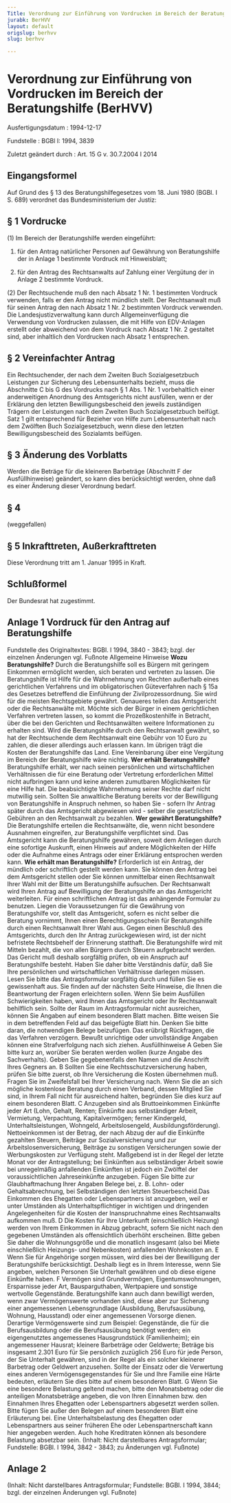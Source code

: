 ```yaml
---
Title: Verordnung zur Einführung von Vordrucken im Bereich der Beratungshilfe
jurabk: BerHVV
layout: default
origslug: berhvv
slug: berhvv

---
```


# Verordnung zur Einführung von Vordrucken im Bereich der Beratungshilfe (BerHVV)

Ausfertigungsdatum
:   1994-12-17

Fundstelle
:   BGBl I: 1994, 3839

Zuletzt geändert durch
:   Art. 15 G v. 30.7.2004 I 2014

## Eingangsformel

Auf Grund des § 13 des Beratungshilfegesetzes vom 18. Juni 1980 (BGBl.
I S. 689) verordnet das Bundesministerium der Justiz:

## § 1 Vordrucke

(1) Im Bereich der Beratungshilfe werden eingeführt:

1.  für den Antrag natürlicher Personen auf Gewährung von Beratungshilfe
    der in Anlage 1 bestimmte Vordruck mit Hinweisblatt;


2.  für den Antrag des Rechtsanwalts auf Zahlung einer Vergütung der in
    Anlage 2 bestimmte Vordruck.




(2) Der Rechtsuchende muß den nach Absatz 1 Nr. 1 bestimmten Vordruck
verwenden, falls er den Antrag nicht mündlich stellt. Der Rechtsanwalt
muß für seinen Antrag den nach Absatz 1 Nr. 2 bestimmten Vordruck
verwenden. Die Landesjustizverwaltung kann durch Allgemeinverfügung
die Verwendung von Vordrucken zulassen, die mit Hilfe von EDV-Anlagen
erstellt oder abweichend von dem Vordruck nach Absatz 1 Nr. 2
gestaltet sind, aber inhaltlich den Vordrucken nach Absatz 1
entsprechen.

## § 2 Vereinfachter Antrag

Ein Rechtsuchender, der nach dem Zweiten Buch Sozialgesetzbuch
Leistungen zur Sicherung des Lebensunterhalts bezieht, muss die
Abschnitte C bis G des Vordrucks nach § 1 Abs. 1 Nr. 1 vorbehaltlich
einer anderweitigen Anordnung des Amtsgerichts nicht ausfüllen, wenn
er der Erklärung den letzten Bewilligungsbescheid den jeweils
zuständigen Trägern der Leistungen nach dem Zweiten Buch
Sozialgesetzbuch beifügt. Satz 1 gilt entsprechend für Bezieher von
Hilfe zum Lebensunterhalt nach dem Zwölften Buch Sozialgesetzbuch,
wenn diese den letzten Bewilligungsbescheid des Sozialamts beifügen.

## § 3 Änderung des Vorblatts

Werden die Beträge für die kleineren Barbeträge (Abschnitt F der
Ausfüllhinweise) geändert, so kann dies berücksichtigt werden, ohne
daß es einer Änderung dieser Verordnung bedarf.

## § 4

(weggefallen)

## § 5 Inkrafttreten, Außerkrafttreten

Diese Verordnung tritt am 1. Januar 1995 in Kraft.

## Schlußformel

Der Bundesrat hat zugestimmt.

## Anlage 1 Vordruck für den Antrag auf Beratungshilfe

Fundstelle des Originaltextes: BGBl. I 1994, 3840 - 3843;
bzgl. der einzelnen Änderungen vgl. Fußnote
Allgemeine Hinweise
**Wozu Beratungshilfe?**
Durch die Beratungshilfe soll es Bürgern mit geringem
Einkommen ermöglicht werden, sich beraten und vertreten
zu lassen. Die Beratungshilfe ist Hilfe für die Wahrnehmung
von Rechten außerhalb eines gerichtlichen Verfahrens
und im obligatorischen Güteverfahren nach § 15a des
Gesetzes betreffend die Einführung der Zivilprozessordnung.
Sie wird für die meisten Rechtsgebiete
gewährt. Genaueres teilen das Amtsgericht oder die
Rechtsanwälte mit. Möchte sich der Bürger in einem
gerichtlichen Verfahren vertreten lassen, so kommt
die Prozeßkostenhilfe in Betracht, über die bei
den Gerichten und Rechtsanwälten weitere Informationen
zu erhalten sind.
Wird die Beratungshilfe durch den Rechtsanwalt gewährt,
so hat der Rechtsuchende dem Rechtsanwalt eine Gebühr
von 10 Euro zu zahlen, die dieser allerdings auch
erlassen kann. Im übrigen trägt die Kosten der Beratungshilfe
das Land. Eine Vereinbarung über eine Vergütung
im Bereich der Beratungshilfe wäre nichtig.
**Wer erhält Beratungshilfe?**
Beratungshilfe erhält, wer nach seinen persönlichen
und wirtschaftlichen Verhältnissen die für eine
Beratung oder Vertretung erforderlichen Mittel nicht
aufbringen kann und keine anderen zumutbaren Möglichkeiten
für eine Hilfe hat. Die beabsichtigte Wahrnehmung
seiner Rechte darf nicht mutwillig sein.
Sollten Sie anwaltliche Beratung bereits vor der
Bewilligung von Beratungshilfe in Anspruch nehmen,
so haben Sie - sofern Ihr Antrag später durch das
Amtsgericht abgewiesen wird - selber die gesetzlichen
Gebühren an den Rechtsanwalt zu bezahlen.
**Wer gewährt Beratungshilfe?**
Die Beratungshilfe erteilen die Rechtsanwälte, die,
wenn nicht besondere Ausnahmen eingreifen, zur Beratungshilfe
verpflichtet sind. Das Amtsgericht kann die Beratungshilfe
gewähren, soweit dem Anliegen durch eine sofortige
Auskunft, einen Hinweis auf andere Möglichkeiten
der Hilfe oder die Aufnahme eines Antrags oder einer
Erklärung entsprochen werden kann.
**Wie erhält man Beratungshilfe?**
Erforderlich ist ein Antrag, der mündlich oder schriftlich
gestellt werden kann. Sie können den Antrag bei
dem Amtsgericht stellen oder Sie können unmittelbar
einen Rechtsanwalt Ihrer Wahl mit der Bitte um Beratungshilfe
aufsuchen. Der Rechtsanwalt wird Ihren Antrag auf
Bewilligung der Beratungshilfe an das Amtsgericht
weiterleiten. Für einen schriftlichen Antrag ist
das anhängende Formular zu benutzen.
Liegen die Voraussetzungen für die Gewährung von
Beratungshilfe vor, stellt das Amtsgericht, sofern
es nicht selber die Beratung vornimmt, Ihnen einen
Berechtigungsschein für Beratungshilfe durch einen
Rechtsanwalt Ihrer Wahl aus. Gegen einen Beschluß
des Amtsgerichts, durch den Ihr Antrag zurückgewiesen
wird, ist der nicht befristete Rechtsbehelf der
Erinnerung statthaft.
Die Beratungshilfe wird mit Mitteln bezahlt, die
von allen Bürgern durch Steuern aufgebracht werden.
Das Gericht muß deshalb sorgfältig prüfen, ob ein
Anspruch auf Beratungshilfe besteht. Haben Sie daher
bitte Verständnis dafür, daß Sie Ihre persönlichen
und wirtschaftlichen Verhältnisse darlegen müssen.
Lesen Sie bitte das Antragsformular sorgfältig durch
und füllen Sie es gewissenhaft aus. Sie finden auf
der nächsten Seite Hinweise, die Ihnen die Beantwortung
der Fragen erleichtern sollen. Wenn Sie beim Ausfüllen
Schwierigkeiten haben, wird Ihnen das Amtsgericht
oder Ihr Rechtsanwalt behilflich sein.
Sollte der Raum im Antragsformular nicht ausreichen,
können Sie Angaben auf einem besonderen Blatt machen.
Bitte weisen Sie in dem betreffenden Feld auf das
beigefügte Blatt hin.
Denken Sie bitte daran, die notwendigen Belege beizufügen.
Das erübrigt Rückfragen, die das Verfahren verzögern.
Bewußt unrichtige oder unvollständige Angaben können
eine Strafverfolgung nach sich ziehen.
Ausfüllhinweise
A   Geben Sie bitte kurz an, worüber Sie beraten werden
wollen (kurze Angabe des Sachverhalts). Geben Sie
gegebenenfalls den Namen und die Anschrift Ihres
Gegners an.
B   Sollten Sie eine Rechtsschutzversicherung haben,
prüfen Sie bitte zuerst, ob Ihre Versicherung die
Kosten übernehmen muß. Fragen Sie im Zweifelsfall
bei Ihrer Versicherung nach.
Wenn Sie die an sich mögliche kostenlose Beratung
durch einen Verband, dessen Mitglied Sie sind, in
Ihrem Fall nicht für ausreichend halten, begründen
Sie dies kurz auf einem besonderen Blatt.
C   Anzugeben sind als Bruttoeinkommen Einkünfte jeder
Art (Lohn, Gehalt, Renten; Einkünfte aus selbständiger
Arbeit, Vermietung, Verpachtung, Kapitalvermögen;
ferner Kindergeld, Unterhaltsleistungen, Wohngeld,
Arbeitslosengeld, Ausbildungsförderung). Nettoeinkommen
ist der Betrag, der nach Abzug der auf die Einkünfte
gezahlten Steuern, Beiträge zur Sozialversicherung
und zur Arbeitslosenversicherung, Beiträge zu sonstigen
Versicherungen sowie der Werbungskosten zur Verfügung
steht. Maßgebend ist in der Regel der letzte Monat
vor der Antragstellung; bei Einkünften aus selbständiger
Arbeit sowie bei unregelmäßig anfallenden Einkünften
ist jedoch ein Zwölftel der voraussichtlichen Jahreseinkünfte
anzugeben.
Fügen Sie bitte zur Glaubhaftmachung Ihrer Angaben
Belege bei, z. B. Lohn- oder Gehaltsabrechnung,
bei Selbständigen den letzten Steuerbescheid.Das
Einkommen des Ehegatten oder Lebenspartners ist anzugeben, weil
er unter Umständen als Unterhaltspflichtiger in
wichtigen und dringenden Angelegenheiten für die
Kosten der Inanspruchnahme eines Rechtsanwalts aufkommen
muß.
D   Die Kosten für Ihre Unterkunft (einschließlich
Heizung) werden von Ihrem Einkommen in Abzug gebracht,
sofern Sie nicht nach den gegebenen Umständen als
offensichtlich überhöht erscheinen. Bitte geben
Sie daher die Wohnungsgröße und die monatlich insgesamt
(also bei Miete einschließlich Heizungs- und Nebenkosten)
anfallenden Wohnkosten an.
E   Wenn Sie für Angehörige sorgen müssen, wird dies
bei der Bewilligung der Beratungshilfe berücksichtigt.
Deshalb liegt es in Ihrem Interesse, wenn Sie angeben,
welchen Personen Sie Unterhalt gewähren und ob diese
eigene Einkünfte haben.
F   Vermögen sind Grundvermögen, Eigentumswohnungen,
Ersparnisse jeder Art, Bausparguthaben, Wertpapiere
und sonstige wertvolle Gegenstände. Beratungshilfe
kann auch dann bewilligt werden, wenn zwar Vermögenswerte
vorhanden sind, diese aber zur Sicherung einer angemessenen
Lebensgrundlage (Ausbildung, Berufsausübung, Wohnung,
Hausstand) oder einer angemessenen Vorsorge dienen.
Derartige Vermögenswerte sind zum Beispiel:
Gegenstände, die für die Berufsausbildung oder
die Berufsausübung benötigt werden;
ein eigengenutztes angemessenes Hausgrundstück
(Familienheim);
ein angemessener Hausrat;
kleinere Barbeträge oder Geldwerte; Beträge
bis insgesamt 2.301 Euro für Sie persönlich zuzüglich
256 Euro für jede Person, der Sie Unterhalt gewähren,
sind in der Regel als ein solcher kleinerer Barbetrag
oder Geldwert anzusehen.
Sollte der Einsatz oder die Verwertung eines anderen
Vermögensgegenstandes für Sie und Ihre Familie eine
Härte bedeuten, erläutern Sie dies bitte auf einem
besonderen Blatt.
G   Wenn Sie eine besondere Belastung geltend machen,
bitte den Monatsbetrag oder die anteiligen Monatsbeträge
angeben, die von Ihren Einnahmen bzw. den Einnahmen Ihres
Ehegatten oder Lebenspartners abgesetzt werden sollen. Bitte
fügen Sie außer den Belegen auf einem besonderen Blatt
eine Erläuterung bei. Eine Unterhaltsbelastung des Ehegatten
oder Lebenspartners aus seiner früheren Ehe oder Lebenspartnerschaft
kann hier angegeben werden. Auch hohe Kreditraten können als besondere
Belastung absetzbar sein.
(Inhalt: Nicht darstellbares Antragsformular;
Fundstelle: BGBl. I 1994, 3842 - 3843; zu Änderungen vgl. Fußnote)

## Anlage 2

(Inhalt: Nicht darstellbares Antragsformular;
Fundstelle: BGBl. I 1994, 3844;
bzgl. der einzelnen Änderungen vgl. Fußnote)

